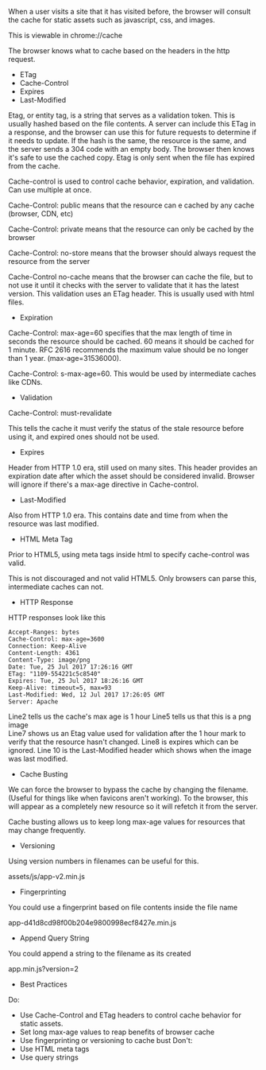 When a user visits a site that it has visited before, the browser will consult the cache for static assets such as javascript, css, and images.

This is viewable in chrome://cache

The browser knows what to cache based on the headers in the http request.

* ETag
* Cache-Control
* Expires
* Last-Modified

Etag, or entity tag, is a string that serves as a validation token. This is usually hashed based on the file contents. A server can include this ETag in a response, and the browser can use this for future requests to determine if it needs to update. If the hash is the same, the resource is the same, and the server sends a 304 code with an empty body. The browser then knows it's safe to use the cached copy. Etag is only sent when the file has expired from the cache.

Cache-control is used to control cache behavior, expiration, and validation. Can use multiple at once.

Cache-Control: public means that the resource can e cached by any cache (browser, CDN, etc)

Cache-Control: private means that the resource can only be cached by the browser

Cache-Control: no-store means that the browser should always request the resource from the server

Cache-Control no-cache means that the browser can cache the file, but to not use it until it checks with the server to validate that it has the latest version. This validation uses an ETag header. This is usually used with html files.

* Expiration  

Cache-Control: max-age=60 specifies that the max length of time in seconds the resource should be cached. 60 means it should be cached for 1 minute. RFC 2616 recommends the maximum value should be no longer than 1 year. (max-age=31536000).

Cache-Control: s-max-age=60. This would be used by intermediate caches like CDNs.

* Validation

Cache-Control: must-revalidate

This tells the cache it must verify the status of the stale resource before using it, and expired ones should not be used.

* Expires

Header from HTTP 1.0 era, still used on many sites. This header provides an expiration date after which the asset should be considered invalid. Browser will ignore if there's a max-age directive in Cache-control.

* Last-Modified

Also from HTTP 1.0 era. This contains date and time from when the resource was last modified.

* HTML Meta Tag

Prior to HTML5, using meta tags inside html to specify cache-control was valid.

<meta http-equiv="Cache-control" content="no-cache">

This is not discouraged and not valid HTML5. Only browsers can parse this, intermediate caches can not.

* HTTP Response

HTTP responses look like this
```
Accept-Ranges: bytes
Cache-Control: max-age=3600
Connection: Keep-Alive
Content-Length: 4361
Content-Type: image/png
Date: Tue, 25 Jul 2017 17:26:16 GMT
ETag: "1109-554221c5c8540"
Expires: Tue, 25 Jul 2017 18:26:16 GMT
Keep-Alive: timeout=5, max=93
Last-Modified: Wed, 12 Jul 2017 17:26:05 GMT
Server: Apache
```

Line2 tells us the cache's max age is 1 hour
Line5 tells us that this is a png image  
Line7 shows us an Etag value used for validation after the 1 hour mark to verify that the resource hasn't changed.
Line8 is expires which can be ignored.
Line 10 is the Last-Modified header which shows when the image was last modified.

* Cache Busting

We can force the browser to bypass the cache by changing the filename. (Useful for things like when favicons aren't working). To the browser, this will appear as a completely new resource so it will refetch it from the server.

Cache busting allows us to keep long max-age values for resources that may change frequently.

* Versioning

Using version numbers in filenames can be useful for this.

assets/js/app-v2.min.js

* Fingerprinting

You could use a fingerprint based on file contents inside the file name

app-d41d8cd98f00b204e9800998ecf8427e.min.js

* Append Query String

You could append a string to the filename as its created

app.min.js?version=2

* Best Practices

Do:
* Use Cache-Control and ETag headers to control cache behavior for static assets.
* Set long max-age values to reap benefits of browser cache
* Use fingerprinting or versioning to cache bust
Don't:
* Use HTML meta tags
* Use query strings
